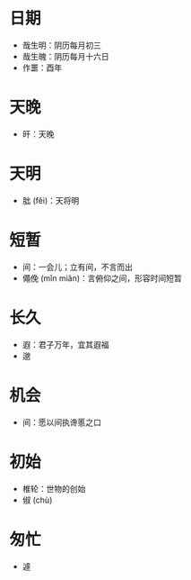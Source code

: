 # 日期
* 哉生明：阴历每月初三
* 哉生魄：阴历每月十六日
* 作噩：酉年
# 天晚
* 旰：天晚
# 天明
* 朏 (fěi)：天将明
# 短暂
* 间：一会儿；立有间，不言而出
* 僶俛 (mǐn miǎn)：言俯仰之间，形容时间短暂
# 长久
* 遐：君子万年，宜其遐福
* 邈
# 机会
* 间：愿以间执谗慝之口
# 初始
* 椎轮：世物的创始
* 俶 (chù)
# 匆忙
* 遽
